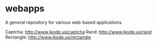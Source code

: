 webapps
=======

A general repository for various web-based applications.

Captcha: http://www.jkode.us/captcha Rand: http://www.jkode.us/rand Rectangle: http://www.jkode.us/rectangle
